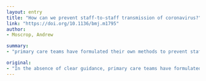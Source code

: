 ```yaml
---
layout: entry
title: "How can we prevent staff-to-staff transmission of coronavirus?"
link: "https://doi.org/10.1136/bmj.m1795"
author:
- Moscrop, Andrew

summary:
- "primary care teams have formulated their own methods to prevent staff-to-staff transmission of coronavirus. I spoke with staff at four health centres in Oxford. They said the following measures were being being developed. The following measures are being used to prevent coronanavirus transmission. There are no clear guidance on the methods. Primary care teams are using the methods used in the absence of clear guidance. Staff at four Health Centres in Oxford said they are using a number of measures to prevent the transmission of Corona virus. formulated methods to stop staff to staff transmission preventing staff transmissions. primary care."

original:
- "In the absence of clear guidance, primary care teams have formulated their own methods to prevent staff-to-staff transmission of coronavirus.1 I talked with staff at four health centres in Oxford, who said the following measures were being used:"
---
```


